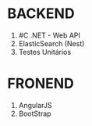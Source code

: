 # BACKEND

1. #C .NET - Web API
2. ElasticSearch (Nest)
3. Testes Unitários

# FRONEND

1. AngularJS 
2. BootStrap

